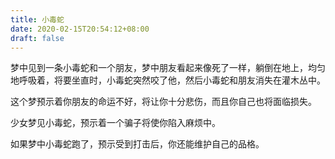 ```yaml
---
title: 小毒蛇
date: 2020-02-15T20:54:12+08:00
draft: false
---
```


梦中见到一条小毒蛇和一个朋友，梦中朋友看起来像死了一样，躺倒在地上，均匀地呼吸着，将要坐直时，小毒蛇突然咬了他，然后小毒蛇和朋友消失在灌木丛中。

这个梦预示着你朋友的命运不好，将让你十分悲伤，而且你自己也将面临损失。

少女梦见小毒蛇，预示着一个骗子将使你陷入麻烦中。

如果梦中小毒蛇跑了，预示受到打击后，你还能维护自己的品格。

